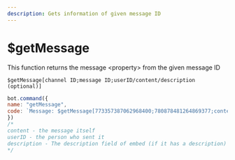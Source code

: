 ```yaml
---
description: Gets information of given message ID
---
```


# $getMessage

This function returns the message \<property> from the given message ID

```
$getMessage[channel ID;message ID;userID/content/description (optional)]
```

```javascript
bot.command({
name: "getMessage",
code: `Message: $getMessage[773357387062968400;780878481264869377;content]`
})
/*
content - the message itself
userID - the person who sent it
description - The description field of embed (if it has a description)
*/
```
